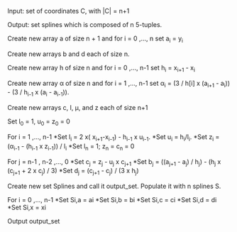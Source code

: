 Input: set of coordinates C, with |C| = n+1

Output: set splines which is composed of n 5-tuples.

Create new array a of size n + 1 and for i = 0 ,..., n set a<sub>i</sub> = y<sub>i</sub>

Create new arrays b and d each of size n.

Create new array h of size n and for i = 0 ,..., n-1 set h<sub>i</sub> = x<sub>i+1</sub> - x<sub>i</sub>

Create new array α of size n and for i = 1 ,..., n-1 set α<sub>i</sub> = (3 / h[i] x (a<sub>i+1</sub> - a<sub>i</sub>)) - (3 / h<sub>i-1</sub> x (a<sub>i</sub> - a<sub>i-1</sub>)).

Create new arrays c, l, μ, and z each of size n+1

Set l<sub>0</sub> = 1, u<sub>0</sub> = z<sub>0</sub> = 0

For i = 1 ,..., n-1
    *Set l<sub>i</sub> = 2 x( x<sub>i+1</sub>-x<sub>i-1</sub>) - h<sub>i-1</sub> x u<sub>i-1</sub>.
    *Set u<sub>i</sub> = h<sub>i</sub>/l<sub>i</sub>.
    *Set z<sub>i</sub> = (α<sub>i-1</sub> - (h<sub>i-1</sub> x z<sub>i-1</sub>)) / l<sub>i</sub>
    *Set  l<sub>n</sub> = 1; z<sub>n</sub> = c<sub>n</sub> = 0

For  j = n-1 , n-2 ,..., 0 
    *Set  c<sub>j</sub> = z<sub>j</sub> - u<sub>j</sub> x c<sub>j+1</sub>
    *Set  b<sub>j</sub> = ((a<sub>j+1</sub> - a<sub>j</sub>) / h<sub>j</sub>) - (h<sub>j</sub> x (c<sub>j+1</sub> + 2 x c<sub>j</sub>) / 3)
    *Set  d<sub>j</sub> = (c<sub>j+1</sub> - c<sub>j</sub>) / (3 x h<sub>j</sub>)

Create new set Splines and call it output_set. Populate it with n splines S.

For i = 0 ,..., n-1
    *Set Si,a = ai
    *Set Si,b = bi
    *Set Si,c = ci
    *Set Si,d = di
    *Set Si,x = xi

Output output_set